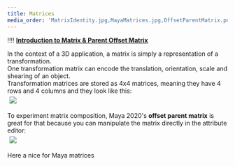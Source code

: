 ```yaml
---
title: Matrices
media_order: 'MatrixIdentity.jpg,MayaMatrices.jpg,OffsetParentMatrix.png'
---
```


!!!! <i class="fa fa-play-circle"></i> [**Introduction to Matrix & Parent Offset Matrix**](https://www.youtube.com/watch?v=JOYMV-bQdlM)  

In the context of a 3D application, a matrix is simply a representation of a transformation.  
One transformation matrix can encode the translation, orientation, scale and shearing of an object.  
Transformation matrices are stored as 4x4 matrices, meaning they have 4 rows and 4 columns and they look like this:  
<img src="matrices/MatrixIdentity.jpg" style="align:left;margin:5px 5px">  

To experiment matrix composition, Maya 2020's **offset parent matrix** is great for that because you can manipulate the matrix directly in the attribute editor:  
<img src="matrices/OffsetParentMatrix.png" style="align:left;margin:5px 5px">  

Here a nice for Maya matrices <a href=""><img title="Cheat Sheet" alt="" src="matrices/MayaMatrices.jpg" /></a>
